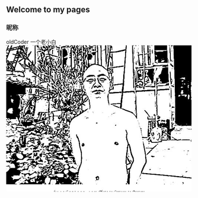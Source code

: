 ## Welcome to my pages

### 昵称
oldCoder 一个老小白
![image](https://github.com/song-gld/song-gld.github.io/blob/master/kt.jpg)
